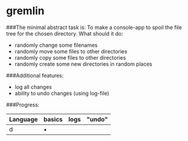 # gremlin 

###The minimal abstract task is:
To make a console-app to spoil the file tree for the chosen directory. What should it do:
  - randomly change some filenames
  - randomly move some files to other directories
  - randomly copy some files to other directories
  - randomly create some new directories in random places

###Additional features:
  - log all changes
  - ability to undo changes (using log-file)
  
###Progress:

| Language| basics | logs   | "undo"  |
|---------|--------|--------|---------|
| d       | •      |        |         |